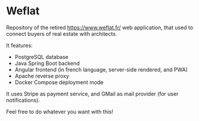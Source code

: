 # Weflat

Repository of the retired https://www.weflat.fr/ web application, that used to connect buyers of real estate with architects.

It features:
 - PostgreSQL database
 - Java Spring Boot backend
 - Angular frontend (in french language, server-side rendered, and PWA)
 - Apache reverse proxy
 - Docker Compose deployment mode
 
It uses Stripe as payment service, and GMail as mail provider (for user notifications).

Feel free to do whatever you want with this!
